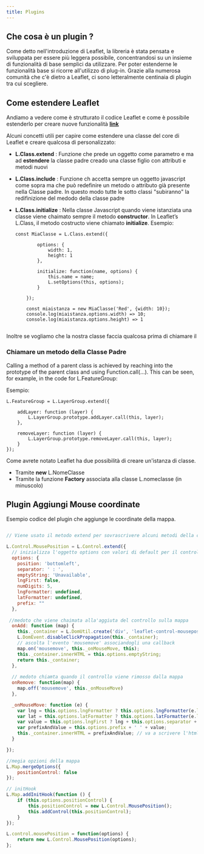 ```yaml
---
title: Plugins
---
```

## Che cosa è un plugin ? ##

Come detto nell'introduzione di Leaflet, la libreria è stata pensata e sviluppata per essere più leggera possibile, concentrandosi su un insieme di funzionalità di base semplici da utilizzare.
Per poter estenderne le funzionalità base si ricorre all'utilizzo di plug-in.
Grazie alla numerosa comunità che c'è dietro a Leaflet, ci sono letteralmente centinaia di plugin tra cui scegliere.

## Come estendere Leaflet

Andiamo a vedere come è strutturato il codice Leaflet e come è possibile estenderlo per creare nuove funzionalità [**link**](https://leafletjs.com/examples/extending/extending-1-classes.html)

<struttura></struttura>

Alcuni concetti utili per capire come estendere una classe del core di Leaflet e creare qualcosa di personalizzato:

* **L.Class.extend** : Funzione che prede un oggetto come parametro e ma ad **estendere** la classe padre creado una classe figlio con attributi e metodi nuovi 
* **L.Class.include** : Funzione ch accetta sempre un oggetto javascript come sopra ma che può redefinire un metodo o attributo già presente nella Classe padre. In questo modo tutte le sotto classi "subiranno" la redifinizione del medodo della classe padre
* **L.Class.initialize** : Nella classe Javascript quando viene istanziata una classe viene chaimato sempre il metodo **constructor**.
    In Leaflet’s L.Class, il metodo costructo viene chiamato **initialize**.
    Esempio:
    
    ```js{8,10}
    const MiaClasse = L.Class.extend({
        
            options: {
                width: 1,
                height: 1
            },
        
            initialize: function(name, options) {
                this.name = name;
                L.setOptions(this, options);
            }
            
        });
        
        const miaistanza = new MiaClasse('Red', {width: 10});
        console.log(miaistanza.options.width) => 10;
        console.log(miaistanza.options.height) => 1
        
    ``` 
Inoltre se vogliamo che la nostra classe faccia qualcosa prima di chiamare il    

### Chiamare un metodo della Classe Padre

Calling a method of a parent class is achieved by reaching into the prototype of the parent class and using Function.call(…). This can be seen, for example, in the code for L.FeatureGroup:

Esempio:

```js{4,8}
L.FeatureGroup = L.LayerGroup.extend({

    addLayer: function (layer) {
        L.LayerGroup.prototype.addLayer.call(this, layer);
    },
    
    removeLayer: function (layer) {
        L.LayerGroup.prototype.removeLayer.call(this, layer);
    }
});

```

    
Come avrete notato Leaflet ha due possibilità di creare un'istanza di classe.

* Tramite **new** L.NomeClasse
* Tramite la funzione **Factory** associata alla classe L.nomeclasse (in minuscolo)    

## Plugin Aggiungi Mouse coordinate 
Esempio codice del plugin che aggiunge le coordinate della mappa.


```js

// Viene usato il metodo extend per sovrascrivere alcuni metodi della class L.Control

L.Control.MousePosition = L.Control.extend({
  // inizializza l'oggetto options con valori di default per il controllo e latre optioni che servono al controllo
  options: {
    position: 'bottomleft',
    separator: ' : ',
    emptyString: 'Unavailable',
    lngFirst: false,
    numDigits: 5,
    lngFormatter: undefined,
    latFormatter: undefined,
    prefix: ""
  },
  
 //medoto che viene chaimata alla'aggiuta del controllo sulla mappa
  onAdd: function (map) {
    this._container = L.DomUtil.create('div', 'leaflet-control-mouseposition');
    L.DomEvent.disableClickPropagation(this._container);
    // ascolta l'evento 'mousemove' associandogli una callback
    map.on('mousemove', this._onMouseMove, this);
    this._container.innerHTML = this.options.emptyString;
    return this._container;
  },
  
  // medoto chiamta quando il controllo viene rimosso dalla mappa
  onRemove: function(map) {
    map.off('mousemove', this._onMouseMove)
  },

  _onMouseMove: function (e) {
    var lng = this.options.lngFormatter ? this.options.lngFormatter(e.latlng.lng) : L.Util.formatNum(e.latlng.lng, this.options.numDigits);
    var lat = this.options.latFormatter ? this.options.latFormatter(e.latlng.lat) : L.Util.formatNum(e.latlng.lat, this.options.numDigits);
    var value = this.options.lngFirst ? lng + this.options.separator + lat : lat + this.options.separator + lng;
    var prefixAndValue = this.options.prefix + ' ' + value;
    this._container.innerHTML = prefixAndValue; // va a scrivere l'html nel container
  }

});

//megia opzioni della mappa
L.Map.mergeOptions({
    positionControl: false
});

// initHook
L.Map.addInitHook(function () {
    if (this.options.positionControl) {
        this.positionControl = new L.Control.MousePosition();
        this.addControl(this.positionControl);
    }
});

L.control.mousePosition = function(options) {
    return new L.Control.MousePosition(options);
};
```

<controllo-personalizzato-mouseposition></controllo-personalizzato-mouseposition>
